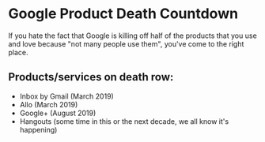 # Google Product Death Countdown

If you hate the fact that Google is killing off half of the products that you use and love because "not many people use them", you've come to the right place.

## Products/services on death row:
- Inbox by Gmail (March 2019)
- Allo (March 2019)
- Google+ (August 2019)
- Hangouts (some time in this or the next decade, we all know it's happening)
